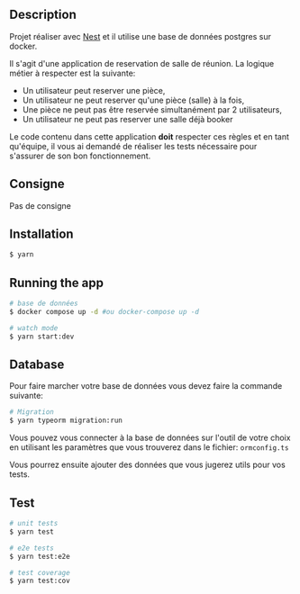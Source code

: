 
## Description

Projet réaliser avec [Nest](https://github.com/nestjs/nest) et il utilise une base de données postgres sur docker. 

Il s'agit d'une application de reservation de salle de réunion. La logique métier à respecter est la suivante:

  * Un utilisateur peut reserver une pièce,
  * Un utilisateur ne peut reserver qu'une pièce (salle) à la fois,
  * Une pièce ne peut pas être reservée simultanément par 2 utilisateurs,
  * Un utilisateur ne peut pas reserver une salle déjà booker

Le code contenu dans cette application **doit** respecter ces règles et en tant qu'équipe, il vous ai demandé de réaliser les tests nécessaire pour s'assurer de son bon fonctionnement.

## Consigne

Pas de consigne

## Installation

```bash
$ yarn
```


## Running the app

```bash
# base de données
$ docker compose up -d #ou docker-compose up -d

# watch mode
$ yarn start:dev
```

## Database

Pour faire marcher votre base de données vous devez faire la commande suivante:

```bash
# Migration
$ yarn typeorm migration:run

```

Vous pouvez vous connecter à la base de données sur l'outil de votre choix en utilisant les paramètres que vous trouverez dans le fichier: `ormconfig.ts`

Vous pourrez ensuite ajouter des données que vous jugerez utils pour vos tests.

## Test

```bash
# unit tests
$ yarn test

# e2e tests
$ yarn test:e2e

# test coverage
$ yarn test:cov
```
